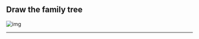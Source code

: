 ## Draw the family tree 
![img](https://i.imgur.com/pshjK2F.png )

-------------------------------------------------

[for speaker]: <> (For practice, try out drawing the family tree we just created on paper. Also, for more practice, try implementing your own family tree in Python by adding and deleting the new object nodes with family member.)